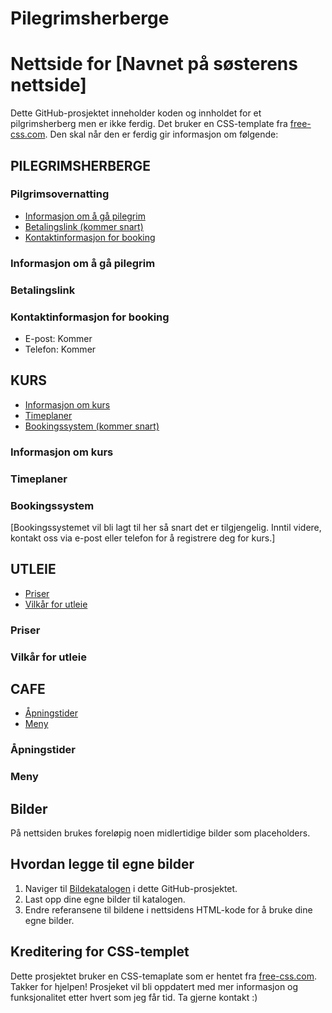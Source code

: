 # Pilegrimsherberge
# Nettside for [Navnet på søsterens nettside]

Dette GitHub-prosjektet inneholder koden og innholdet for et pilgrimsherberg men er ikke ferdig. Det bruker en CSS-template fra [free-css.com](https://www.free-css.com/free-css-templates/page285/viking). Den skal når den er ferdig gir informasjon om følgende:

## PILEGRIMSHERBERGE


### Pilgrimsovernatting


- [Informasjon om å gå pilegrim](#informasjon-om-å-gå-pilegrim)
- [Betalingslink (kommer snart)](#betalingslink)
- [Kontaktinformasjon for booking](#kontaktinformasjon-for-booking)

### Informasjon om å gå pilegrim


### Betalingslink


### Kontaktinformasjon for booking

- E-post: Kommer
- Telefon: Kommer

## KURS

- [Informasjon om kurs](#informasjon-om-kurs)
- [Timeplaner](#timeplaner)
- [Bookingssystem (kommer snart)](#bookingssystem)

### Informasjon om kurs


### Timeplaner

### Bookingssystem

[Bookingssystemet vil bli lagt til her så snart det er tilgjengelig. Inntil videre, kontakt oss via e-post eller telefon for å registrere deg for kurs.]

## UTLEIE

- [Priser](#priser)
- [Vilkår for utleie](#vilkår-for-utleie)

### Priser


### Vilkår for utleie



## CAFE

- [Åpningstider](#åpningstider)
- [Meny](#meny)

### Åpningstider


### Meny


## Bilder

På nettsiden brukes foreløpig noen midlertidige bilder som placeholders. 

## Hvordan legge til egne bilder

1. Naviger til [Bildekatalogen](/path/to/image/directory) i dette GitHub-prosjektet.
2. Last opp dine egne bilder til katalogen.
3. Endre referansene til bildene i nettsidens HTML-kode for å bruke dine egne bilder.

## Kreditering for CSS-templet

Dette prosjektet bruker en CSS-temaplate som er hentet fra [free-css.com](https://www.free-css.com/free-css-templates/page285/viking). Takker for hjelpen! Prosjeket vil bli oppdatert med mer informasjon og funksjonalitet etter hvert som jeg får tid. Ta gjerne kontakt :)

